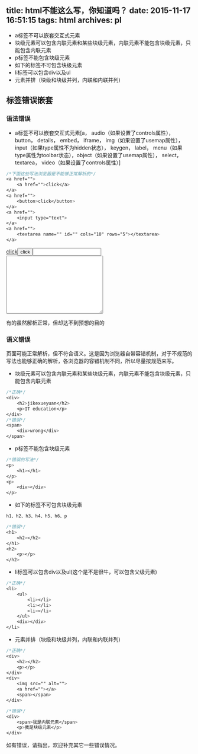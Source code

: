 title: html不能这么写，你知道吗？
date: 2015-11-17 16:51:15
tags: html
archives: pl
---

* a标签不可以嵌套交互式元素
* 块级元素可以包含内联元素和某些块级元素，内联元素不能包含块级元素，只能包含内联元素
* p标签不能包含块级元素
* 如下的标签不可包含块级元素
* li标签可以包含div以及ul
* 元素并排（块级和块级并列，内联和内联并列)

<!-- more -->

## 标签错误嵌套

### 语法错误

* a标签不可以嵌套交互式元素[a， audio（如果设置了controls属性）， button， details， embed， iframe， img（如果设置了usemap属性）， input（如果type属性不为hidden状态）， keygen， label， menu（如果type属性为toolbar状态），object（如果设置了usemap属性）， select， textarea， video（如果设置了controls属性）]

```css
/*下面这些写法浏览器是不能够正常解析的*/
<a href="">
	<a href="">click</a>
</a>
<a href="">
	<button>click</button>
</a>
<a href="">
	<input type="text">
</a>
<a href="">
	<textarea name="" id="" cols="10" rows="5"></textarea>
</a>
```
<a href=""><a href="">click</a></a><a href=""><button>click</button></a><a href=""><input type="text"></a><a href=""><textarea name="" id="" cols="30" rows="10"></textarea></a>

有的虽然解析正常，但却达不到预想的目的

### 语义错误

页面可能正常解析，但不符合语义。这是因为浏览器自带容错机制，对于不规范的写法也能够正确的解析，各浏览器的容错机制不同，所以尽量按规范来写。

* 块级元素可以包含内联元素和某些块级元素，内联元素不能包含块级元素，只能包含内联元素

```css
/*正确*/
<div>
	<h2>jikexueyuan</h2>
	<p>IT education</p>
</div>
/*错误*/
<span>
	<div>wrong</div>
</span>
```

* p标签不能包含块级元素

```css
/*错误的写法*/
<p>
	<h1></h1>
</p>
<p>
	<div></div>
</p>
```
* 如下的标签不可包含块级元素

```css
h1、h2、h3、h4、h5、h6、p

/*错误*/
<h1>
	<h2></h2>
</h1>
<h2>
	<p></p>
</h2>
```

* li标签可以包含div以及ul(这个是不是很牛，可以包含父级元素)

```css
/*正确*/
<li>
	<ul>
		<li></li>
		<li></li>
		<li></li>
	</ul>
	<div></div>
</li>
```

* 元素并排（块级和块级并列，内联和内联并列)

```css
/*正确*/
<div>
	<h2></h2>
	<p></p>
</div>
<div>
	<img src="" alt="">
	<a href=""></a>
	<span></span>
</div>

/*错误*/
<div>
	<span>我是内联元素</span>
	<p>我是块级元素</p>
</div>
```

如有错误，请指出，欢迎补充其它一些错误情况。

